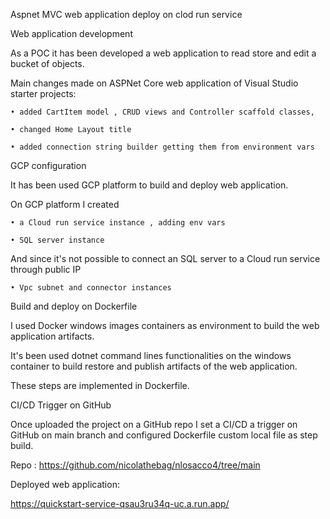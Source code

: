 Aspnet MVC web application deploy on clod run service 



Web application development 



As a POC it has been developed a web application to read store and edit a bucket of objects.



Main changes made on ASPNet Core web application of Visual Studio starter projects:

	• added CartItem model , CRUD views and Controller scaffold classes,

	• changed Home Layout title

	• added connection string builder getting them from environment vars



GCP configuration



It has been used GCP platform to build and deploy web application.



On GCP platform I created

	• a Cloud run service instance , adding env vars 

	• SQL server instance 

And since it's not possible to connect an SQL server to a Cloud run service through public IP 

	• Vpc subnet and connector instances



Build and deploy on Dockerfile



I used Docker windows images containers as environment to build the web application artifacts.



It's been used dotnet command lines functionalities on the windows container to build restore and publish artifacts of the web application.



These steps are implemented in Dockerfile.



CI/CD Trigger on GitHub 



Once uploaded the project on a GitHub repo I set a CI/CD a trigger on GitHub on main branch and configured Dockerfile custom local file as step build.



Repo : https://github.com/nicolathebag/nlosacco4/tree/main



Deployed web application:

https://quickstart-service-qsau3ru34q-uc.a.run.app/
